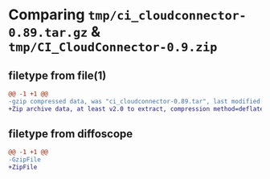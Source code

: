 # Comparing `tmp/ci_cloudconnector-0.89.tar.gz` & `tmp/CI_CloudConnector-0.9.zip`

## filetype from file(1)

```diff
@@ -1 +1 @@
-gzip compressed data, was "ci_cloudconnector-0.89.tar", last modified: Mon May 27 15:00:13 2024, max compression
+Zip archive data, at least v2.0 to extract, compression method=deflate
```

## filetype from diffoscope

```diff
@@ -1 +1 @@
-GzipFile
+ZipFile
```

